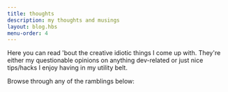 ```yaml
---
title: thoughts
description: my thoughts and musings
layout: blog.hbs
menu-order: 4
---
```


Here you can read 'bout the <span class="text__line-through">creative</span>
idiotic things I come up with. They're either my questionable opinions on
anything dev-related or just nice tips/hacks I enjoy having in my utility belt.

Browse through any of the ramblings below:
